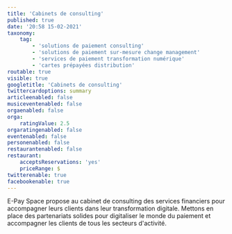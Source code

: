 ```yaml
---
title: 'Cabinets de consulting'
published: true
date: '20:58 15-02-2021'
taxonomy:
    tag:
        - 'solutions de paiement consulting'
        - 'solutions de paiement sur-mesure change management'
        - 'services de paiement transformation numérique'
        - 'cartes prépayées distribution'
routable: true
visible: true
googletitle: 'Cabinets de consulting'
twittercardoptions: summary
articleenabled: false
musiceventenabled: false
orgaenabled: false
orga:
    ratingValue: 2.5
orgaratingenabled: false
eventenabled: false
personenabled: false
restaurantenabled: false
restaurant:
    acceptsReservations: 'yes'
    priceRange: $
twitterenable: true
facebookenable: true
---
```


E-Pay Space propose au cabinet de consulting des services financiers pour accompagner leurs clients dans leur transformation digitale. Mettons en place des partenariats solides pour digitaliser le monde du paiement et accompagner les clients de tous les secteurs d'activité.
